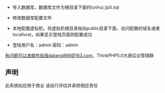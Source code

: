 

- 导入数据库，数据库文件为根目录下面的lunhui_tp5.sql
- 修改数据库配置文件

- 本地配置虚拟机，将虚拟机根目录指向public目录下面，访问配置的域名或者localhost，如果显示登陆页面则配置成功
- 登陆用户名：admin 密码：admin

有问题可以发邮件给我datang866@163.com，ThinkPHP5.0大唐后台管理群

## 声明
此系统如应用于商业 请自行评估并承担相应责任

